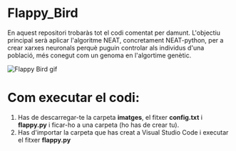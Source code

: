 # Flappy_Bird

En aquest repositori trobaràs tot el codi comentat per damunt. L'objectiu principal serà aplicar l'algoritme NEAT, concretament NEAT-python, per a crear xarxes neuronals perquè puguin controlar als individus d'una població, més conegut com un genoma en l'algortime genètic.

![Flappy Bird gif](https://github.com/dtoscar24/Flappy_Bird/assets/139642210/59051e24-7bca-4c76-a6d1-6056c7856b2d)

# Com executar el codi:

1. Has de descarregar-te la carpeta **imatges**, el fitxer **config.txt** i **flappy.py** i ficar-ho a una carpeta (ho has de crear tu).
2. Has d'importar la carpeta que has creat a Visual Studio Code i executar el fitxer **flappy.py**
